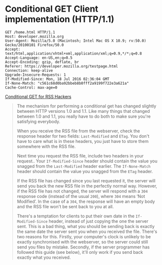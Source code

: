 # Conditional GET Client implementation (HTTP/1.1) #

```http
GET /home.html HTTP/1.1
Host: developer.mozilla.org
User-Agent: Mozilla/5.0 (Macintosh; Intel Mac OS X 10.9; rv:50.0) Gecko/20100101 Firefox/50.0
Accept: text/html,application/xhtml+xml,application/xml;q=0.9,*/*;q=0.8
Accept-Language: en-US,en;q=0.5
Accept-Encoding: gzip, deflate, br
Referer: https://developer.mozilla.org/testpage.html
Connection: keep-alive
Upgrade-Insecure-Requests: 1
If-Modified-Since: Mon, 18 Jul 2016 02:36:04 GMT
If-None-Match: "c561c68d0ba92bbeb8b0fff2a9199f722e3a621a"
Cache-Control: max-age=0
```

[Conditional GET for RSS Hackers](https://fishbowl.pastiche.org/2002/10/21/http_conditional_get_for_rss_hackers)
>The mechanism for performing a conditional get has changed slightly between HTTP versions 1.0 and 1.1. Like many things that changed between 1.0 and 1.1, you really have to do both to make sure you're satisfying everybody.
>
>When you receive the RSS file from the webserver, check the response header for two fields: `Last-Modified` and `ETag`. You don't have to care what is in these headers, you just have to store them somewhere with the RSS file.
>
>Next time you request the RSS file, include two headers in your request.. Your `If-Modified-Since` header should contain the value you snagged from the `Last-Modified` header earlier. The `If-None-Match` header should contain the value you snagged from the `ETag` header.
>
>If the RSS file has changed since you last requested it, the server will send you back the new RSS file in the perfectly normal way. However, if the RSS file has not changed, the server will respond with a `304` response code (instead of the usual `200`), where `304` means ‘Not Modified’. In the case of a `304`, the response will have an empty body and the RSS file won't be sent back to you at all.
>
>There's a temptation for clients to put their own date in the `If-Modified-Since` header, instead of just copying the one the server sent. This is a bad thing, what you should be sending back is exactly the same date the server sent you when you received the file. There's two reasons for this. Firstly, your computer's clock is unlikely to be exactly synchronised with the webserver, so the server could still send you files by mistake. Secondly, if the server programmer has followed this guide (see below), it'll only work if you send back exactly what you received.

